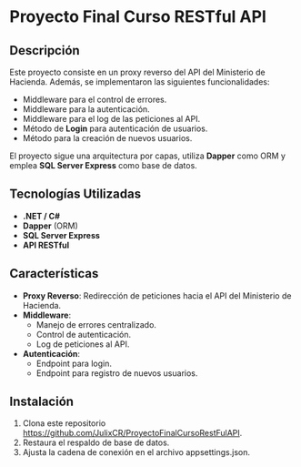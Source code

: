 # Proyecto Final Curso RESTful API

## Descripción
Este proyecto consiste en un proxy reverso del API del Ministerio de Hacienda. Además, se implementaron las siguientes funcionalidades:
- Middleware para el control de errores.
- Middleware para la autenticación.
- Middleware para el log de las peticiones al API.
- Método de **Login** para autenticación de usuarios.
- Método para la creación de nuevos usuarios.

El proyecto sigue una arquitectura por capas, utiliza **Dapper** como ORM y emplea **SQL Server Express** como base de datos.

## Tecnologías Utilizadas
- **.NET / C#**
- **Dapper** (ORM)
- **SQL Server Express**
- **API RESTful**

## Características
- **Proxy Reverso**: Redirección de peticiones hacia el API del Ministerio de Hacienda.
- **Middleware**: 
  - Manejo de errores centralizado.
  - Control de autenticación.
  - Log de peticiones al API.
- **Autenticación**:
  - Endpoint para login.
  - Endpoint para registro de nuevos usuarios.

## Instalación
1. Clona este repositorio https://github.com/JulixCR/ProyectoFinalCursoRestFulAPI.
2. Restaura el respaldo de base de datos.
3. Ajusta la cadena de conexión en el archivo appsettings.json.
